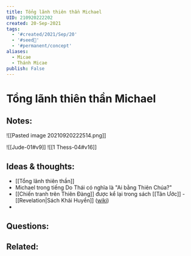 ```yaml
---
title: Tổng lãnh thiên thần Michael
UID: 210920222202
created: 20-Sep-2021
tags:
  - '#created/2021/Sep/20'
  - '#seed🥜'
  - '#permanent/concept'
aliases:
  - Micae
  - Thánh Micae
publish: False
---
```

# Tổng lãnh thiên thần Michael

## Notes:
![[Pasted image 20210920222514.png]]

![[Jude-01#v9]]
![[1 Thess-04#v16]]
## Ideas & thoughts:
- [[Tổng lãnh thiên thần]]
- Michael trong tiếng Do Thái có nghĩa là "Ai bằng Thiên Chúa?"
- [[Chiến tranh trên Thiên Đàng]] được kể lại trong sách [[Tân Ước]] - [[Revelation|Sách Khải Huyền]] ([wiki](https://vi.wikipedia.org/wiki/T%E1%BB%95ng_l%C3%A3nh_thi%C3%AAn_th%E1%BA%A7n_Micae))
- 
## Questions:

## Related:
